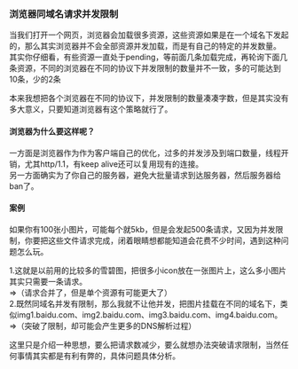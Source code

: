 ### 浏览器同域名请求并发限制
当我们打开一个网页，浏览器会加载很多资源，这些资源如果是在一个域名下发起的，那么其实浏览器并不会全部资源并发加载，而是有自己的特定的并发数量。<br>
其实你仔细看，有些资源一直处于pending，等前面几条加载完成，再轮询下面几条资源，不同的浏览器在不同的协议下并发限制的数量并不一致，多的可能达到10条，少的2条<br>

本来我想把各个浏览器在不同的协议下，并发限制的数量凑凑字数，但是其实没有多大意义，只要知道浏览器有这个策略就行了。<br>

#### 浏览器为什么要这样呢？
一方面是浏览器作为作为客户端自己的优化，过多的并发涉及到端口数量，线程开销，尤其http/1.1，有keep alive还可以复用现有的连接。<br>
另一方面确实为了你自己的服务器，避免大批量请求到达服务器，然后服务器给ban了。<br>
#### 案例
如果你有100张小图片，可能每个就5kb，但是会发起500条请求，又因为并发限制，你要把这些文件请求完成，闭着眼睛想都能知道会花费不少时间，遇到这种问题怎么玩。

1.这就是以前用的比较多的雪碧图，把很多小icon放在一张图片上，这么多小图片其实只需要一条请求。<br>=>（请求合并了，但是单个资源有可能更大了）<br>
2.既然同域名并发有限制，那么我就不让他并发，把图片挂载在不同的域名下，类似img1.baidu.com、img2.baidu.com、img3.baidu.com、img4.baidu.com。<br>=>（突破了限制，却可能会产生更多的DNS解析过程）<br>

这里只是介绍一种思想，要么把请求数减少，要么就想办法突破请求限制，当然任何事情其实都是有利有弊的，具体问题具体分析。<br>


